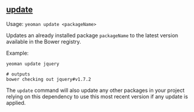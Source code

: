 

## <a href="#update" name="update">update</a>

Usage: `yeoman update <packageName>`

Updates an already installed package `packageName` to the latest version available in the Bower registry.

Example:

```shell
yeoman update jquery

# outputs
bower checking out jquery#v1.7.2
```

The `update` command will also update any other packages in your project relying on this dependency to use this most recent version if any update is applied.
